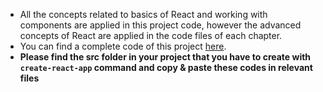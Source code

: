 - All the concepts related to basics of React and working with components are applied in this project code, however the advanced concepts of React are applied in the code files of each chapter. 
- You can find a complete code of this project [here](https://github.com/zainab-Memon/Build-Expense-Tracker-With-React.JS).
- **Please find the src folder in your project that you have to create with `create-react-app` command and copy & paste these codes in relevant files** 

